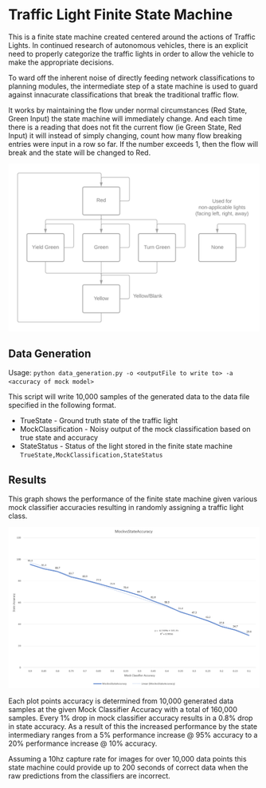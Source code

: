 # Traffic Light Finite State Machine
This is a finite state machine created centered around the actions of Traffic Lights. In continued research of autonomous vehicles, there is an explicit need to properly categorize the traffic lights in order to allow the vehicle to make the appropriate decisions. 

To ward off the inherent noise of directly feeding network classifications to planning modules, the intermediate step of a state machine is used to guard against innacurate classifications that break the traditional traffic flow. 

It works by maintaining the flow under normal circumstances (Red State, Green Input) the state machine will immediately change. And each time there is a reading that does not fit the current flow (ie Green State, Red Input) it will instead of simply changing, count how many flow breaking entries were input in a row so far. If the number exceeds 1, then the flow will break and the state will be changed to Red.


![Image of the flowchart for the internal Traffic Light state machine. Can also be read in the "lightflow" dict in trafficlightClass.py](TrafficLightStateFlowchart.png "Light State Flowchart")

## Data Generation
Usage: `python data_generation.py -o <outputFile to write to> -a <accuracy of mock model>`

This script will write 10,000 samples of the generated data to the data file specified in the following format.

 - TrueState - Ground truth state of the traffic light
 - MockClassification - Noisy output of the mock classification based on true state and accuracy
- StateStatus - Status of the light stored in the finite state machine
`TrueState,MockClassification,StateStatus`

## Results

This graph shows the performance of the finite state machine given various mock classifier accuracies resulting in randomly assigning a traffic light class. 

![State Accuracy on the Y, Mock Classifier accuracy on the X. This shows a trend line where the State accuracy is correlated with the Mock Classifier Accuracy giving a smaller performance boost at high accuracy levels and a larger boost at low accuracy.](StateAccuracyResults.PNG "Results Graph")

Each plot points accuracy is determined from 10,000 generated data samples at the given Mock Classifier Accuracy with a total of 160,000 samples. Every 1% drop in mock classifier accuracy results in a 0.8% drop in state accuracy. As a result of this the increased performance by the state intermediary ranges from a 5% performance increase @ 95% accuracy to a 20% performance increase @ 10% accuracy. 

Assuming a 10hz capture rate for images for over 10,000 data points this state machine could provide up to 200 seconds of correct data when the raw predictions from the classifiers are incorrect. 